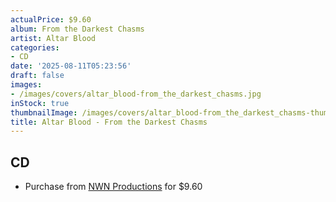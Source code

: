 ```yaml
---
actualPrice: $9.60
album: From the Darkest Chasms
artist: Altar Blood
categories:
- CD
date: '2025-08-11T05:23:56'
draft: false
images:
- /images/covers/altar_blood-from_the_darkest_chasms.jpg
inStock: true
thumbnailImage: /images/covers/altar_blood-from_the_darkest_chasms-thumb.jpg
title: Altar Blood - From the Darkest Chasms
---
```


## CD
* Purchase from [NWN Productions](http://shop.nwnprod.com/index.php?route=product/product&path=93&product_id=24455&sort=pd.name&order=ASC) for $9.60
